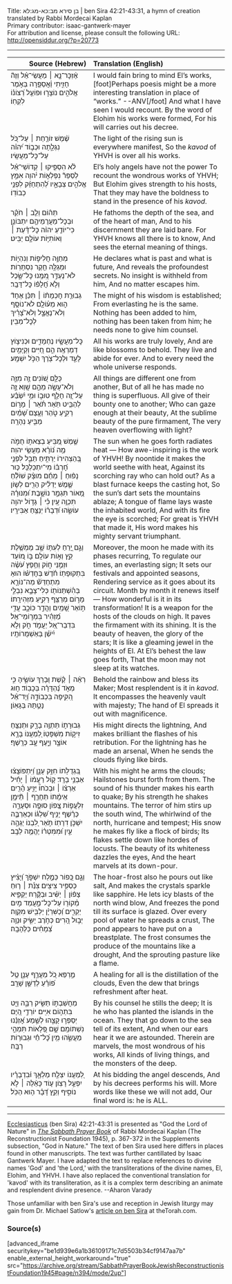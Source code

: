 <html>
<head></head>
<body>
Title: בן סירא מב:כא-מג:לא | ben Sira 42:21-43:31, a hymn of creation translated by Rabbi Mordecai Kaplan<br />
Primary contributor: isaac-gantwerk-mayer<br />
For attribution and license, please consult the following URL: <a href="http://opensiddur.org/?p=20773">http://opensiddur.org/?p=20773</a>
<p />
<hr />

<table style="margin-left: auto;margin-right: auto;" class="draggable">
<thead><tr><th id="x" style="text-align: right;">Source (Hebrew)</th><th style="text-align: left;">Translation (English)</th></tr></thead>
<tbody>
<tr><td style="vertical-align:top;">
<div class="liturgy"><span lang="he">
אֶ֨זְכׇּר־נָ֤א ׀ מַעֲשֵׂי־אֵ֗ל 
וְזֶה֘ חָזִ֢יתִי וַ֫אֲסַפֵּ֖רָה 
בְּאֹ֣מֶר אֱלֹהִ֣ים נוֹצָר֑וּ 
וּפוֹעֵ֥ל רְ֝צוֹנ֗וֹ לִקְחֽוֹ׃
</span></div></td>
 
<td style="vertical-align:top;">
<div class="english">
I would fain bring to mind El’s works,[foot]Perhaps poesis might be a more interesting translation in place of “works.” --ANV[/foot]
And what I have seen I would recount.
By the word of Elohim his works were formed,
For his will carries out his decree.
</div></td></tr>


<tr><td style="vertical-align:top;">
<div class="liturgy"><span lang="he">
שֶׁ֨מֶשׁ זוֹרַ֤חַת ׀ עַל־כֹּ֭ל נִגְלָ֑תָה 
וּכְב֣וֹד י֝הו֗ה עַל־כׇּל־מַעֲשָֽׂיו׃
</span></div></td>
 
<td style="vertical-align:top;">
<div class="english">
The light of the rising sun is everywhere manifest,
So the <em>kavod</em> of YHVH is over all his works.
</div></td></tr>


<tr><td style="vertical-align:top;">
<div class="liturgy"><span lang="he">
לֹ֨א הִסְפִּ֤יקוּ ׀ קְדוֹשֵׁי־אֵ֗ל 
לְסַפֵּר֘ נִפְלְא֢וֹת י֫הו֖ה 
אִמֵּ֣ץ אֱלֹהִ֣ים צְבָאָ֑יו 
לְ֝הִתְחַזֵּ֗ק לִפְנֵ֥י כְבוֹדֽוֹ׃
</span></div></td>
 
<td style="vertical-align:top;">
<div class="english">
El’s holy angels have not the power
To recount the wondrous works of YHVH;
But Elohim gives strength to his hosts,
That they may have the boldness to stand in the presence of his <em>kavod</em>.
</div></td></tr>


<tr><td style="vertical-align:top;">
<div class="liturgy"><span lang="he">
תְּה֨וֹם וְלֵ֤ב ׀ חֹקֵ֗ר 
וּבְכׇל־מַעֲרֻמֵּיהֶ֣ם יִתְבּוֹנֵ֑ן 
כִּי־יוֹדֵ֤עַ יהו֨ה כׇּל־דָּ֗עַת ׀ 
וְאוֹתִיּ֣וֹת עוֹלָ֣ם יַבִּֽיט׃
</span></div></td>
 
<td style="vertical-align:top;">
<div class="english">
He fathoms the depth of the sea, and of the heart of man,
And to his discernment they are laid bare.
For YHVH knows all there is to know,
And sees the eternal meaning of things.
</div></td></tr>


<tr><td style="vertical-align:top;">
<div class="liturgy"><span lang="he">
מְחַוֶּ֣ה חֲלִיפ֣וֹת וְנִהְי֑וֹת 
וּמְגַלֶּ֣ה חֵ֖קֶר נִסְתָּרֽוֹת׃
לֹא־נֶעְדַּ֣ר מִ֭מֶּֽנוּ כׇּל־שָׂ֑כֶל 
וְלֹ֥א חֲ֝לָפ֗וֹ כׇּל־דָּבָֽר׃
</span></div></td>
 
<td style="vertical-align:top;">
<div class="english">
He declares what is past and what is future,
And reveals the profoundest secrets.
No insight is withheld from him,
And no matter escapes him.
</div></td></tr>


<tr><td style="vertical-align:top;">
<div class="liturgy"><span lang="he">
גְבוּרַ֤ת חׇכְמָת֨וֹ ׀ תִּכֵּ֗ן אֶחָד֘ 
ה֢וּא מֵע֫וֹלָ֖ם 
לֹא־נוֹסָ֥ף 
וְלֹא־נֶאֱצָ֑ל 
וְלֹא־צָ֝רִ֗יךְ לְכׇל־מֵבִֽין׃
</span></div></td>
 
<td style="vertical-align:top;">
<div class="english">
The might of his wisdom is established;
From everlasting he is the same.
Nothing has been added to him, 
nothing has been taken from him;
he needs none to give him counsel.
</div></td></tr>


<tr><td style="vertical-align:top;">
<div class="liturgy"><span lang="he">
כׇּל־מַעֲשָׂ֣יו נֶחְמָדִ֑ים 
וּכְנִיצ֣וֹץ דְמַרְאֶֽה׃
הֵ֣ם חַ֭יִּים וְקַיָּמִ֣ים לָעַ֑ד 
וּלְכׇל־צֹ֖רֶךְ הַכֹּ֣ל יִשְׁמָֽע׃
</span></div></td>
 
<td style="vertical-align:top;">
<div class="english">
All his works are truly lovely,
And are like blossoms to behold.
They live and abide for ever.
And to every need the whole universe responds.
</div></td></tr>


<tr><td style="vertical-align:top;">
<div class="liturgy"><span lang="he">
כֻּלָּ֣ם שׁ֭וֹנִים זֶ֣ה מִזֶּ֑ה 
וְלֹא־עָשָׂ֣ה מֵהֶ֣ם שָֽׁוְא׃
זֶ֣ה עַל־זֶ֭ה חָלַ֣ף טוּב֑וֹ 
וּמִ֥י יִ֝שְׂבַּ֗ע לְהַבִּ֥יט תֹּֽאַר׃
תֹּ֡אַר ׀ מָר֣וֹם רְקִ֣יעַ טֹ֑הַר 
וְעֶ֥צֶם שָׁ֝מַ֗יִם מַבִּ֣יעַ נְהָרָֽה׃
</span></div></td>
 
<td style="vertical-align:top;">
<div class="english">
All things are different one from another,
But of all he has made no thing is superfluous.
All give of their bounty one to another;
Who can gaze enough at their beauty,
At the sublime beauty of the pure firmament,
The very heaven overflowing with light?
</div></td></tr>


<tr><td style="vertical-align:top;">
<div class="liturgy"><span lang="he">
שֶׁ֣מֶשׁ מַ֭בִּֽיעַ בְצֵאת֣וֹ חֻמֹּ֑ה 
מַ֥ה נּ֝וֹרָ֗א מַעֲשֵׂ֥י יהוֽה׃
בְּ֭הַצְהִירוֹ יַרְתִּ֣יחַ תֵּבֵ֑ל 
לִפְנֵ֥י חׇ֝רְבּ֗וֹ מִי־יִתְכַּלְכֵּֽל׃
כּ֤וּר נָפ֨וּחַ ׀ מֵחֵ֬ם מוּצָ֗ק 
שׁוֹלֵ֘חַ שֶׁ֢מֶשׁ יַדְלִ֫יק הָרִ֖ים 
לְש֣וֹן מָ֭אוֹר תִּגְמַ֣ר נוֹשָׁ֑בֶת 
וּ֝מִנּוּרָ֗הּ תִּכְוֶ֥ה עָֽיִן׃
כִּ֗י ׀ גָד֣וֹל יהו֣ה עוֹשֵׂ֑הוּ 
וּ֝דְבָר֗וֹ יְנַצֵּ֥חַ אַבִּירָֽיו׃
</span></div></td>
 
<td style="vertical-align:top;">
<div class="english">
The sun when he goes forth radiates heat —
How awe-inspiring is the work of YHVH!
By noontide it makes the world seethe with heat,
Against its scorching ray who can hold out?
As a blast furnace keeps the casting hot,
So the sun’s dart sets the mountains ablaze;
A tongue of flame lays waste the inhabited world,
And with its fire the eye is scorched;
For great is YHVH that made it,
His word makes his mighty servant triumphant.
</div></td></tr>


<tr><td style="vertical-align:top;">
<div class="liturgy"><span lang="he">
וְגַ֣ם יָ֭רֵחַ לְעִתּ֥וֹ שָׁ֑ב 
מֶמְשֶׁ֥לֶת קֵ֖ץ וְא֣וֹת עוֹלָֽם׃
בּ֣וֹ מ֭וֹעֵד וּזְמַ֣נֵּי ח֑וֹק 
וְחֵ֥פֶץ עֹ֝שֶׂ֗ה בִּתְקוּפָתֽוֹ׃
חֹ֬דֶשׁ בְּחׇדְשׁ֗וֹ הוּא֥ מִתְחַדֵּשׁ֘ 
מַה־נּוֹרָ֢א בְּהִ֫שְׁתַּנּוֹת֖וֹ 
כְּלִי־צָבָ֣א נִבְלֵ֣י מָר֑וֹם 
מְרַצֵּ֖ף רָקִ֣יעַ מִזְּהִירָֽתוֹ׃
תּ֣וֹאַר שָׁ֭מַֽיִם וַהֲדַ֣ר כּוֹכָ֑ב 
עֲדִ֥י מַ֝זְהִ֗יר בִּמְר֣וֹמֵי־אֵֽל׃
בִּדְבַר־אֵ֭ל יַעֲמֹ֣ד חֹ֑ק 
וְלֹ֣א יִ֝ישַׁ֗ן בְּאַשְׁמֻרוֹתָֽיו׃
</span></div></td>
 
<td style="vertical-align:top;">
<div class="english">
Moreover, the moon he made with its phases recurring,
To regulate our times, an everlasting sign;
It sets our festivals and appointed seasons,
Rendering service as it goes about its circuit.
Month by month it renews itself —
How wonderful is it in its transformation!
It is a weapon for the hosts of the clouds on high.
It paves the firmament with its shining.
It is the beauty of heaven, the glory of the stars;
It is like a gleaming jewel in the heights of El.
At El’s behest the law goes forth,
That the moon may not sleep at its watches.
</div></td></tr>


<tr><td style="vertical-align:top;">
<div class="liturgy"><span lang="he">
רְאֵ֨ה ׀ קֶ֗שֶׁת וּ֭בָרֵךְ עוֹשֶׂ֑יהָ 
כִּ֣י מְאֹ֣ד נֶ֝הְדָּרָ֗ה בְּכָבֽוֹד׃
ח֣וּג הִ֭קִּֽיפָה בִּכְבוֹדָ֑הּ 
וְ֝יָד־אֵ֗ל נָטַ֣תָּהּ בְּגָאֽוֹן׃
</span></div></td>
 
<td style="vertical-align:top;">
<div class="english">
Behold the rainbow and bless its Maker;
Most resplendent is it in <em>kavod</em>.
It encompasses the heavenly vault with majesty;
The hand of El spreads it out with magnificence.
</div></td></tr>


<tr><td style="vertical-align:top;">
<div class="liturgy"><span lang="he">
גְּבוּרָת֣וֹ תַּתְוֶ֥ה בָרָ֑ק 
וּתְנַצֵּ֖חַ זִיק֣וֹת מִשְׁפָּטֽוֹ׃
לְ֭מַעֲנוֹ בָּרָ֣א אוֹצָ֑ר 
וַיָ֣עֶף עָ֣ב כְּרָֽשֶׁף׃
</span></div></td>
 
<td style="vertical-align:top;">
<div class="english">
His might directs the lightning,
And makes brilliant the flashes of his retribution.
For the lightning has he made an arsenal,
When he sends the clouds flying like birds.
</div></td></tr>


<tr><td style="vertical-align:top;">
<div class="liturgy"><span lang="he">
בִּ֭גְדֻלָּתוֹ חִזֵּ֣ק עָנָ֑ן 
וַ֝יִּתְפּוֹצֲצ֗וּ אַבְנֵ֥י בָרָֽד׃
ק֤וֹל רַעֲמ֨וֹ ׀ יָחִ֬יל אַרְצ֗וֹ ׀ 
וּבְכֹחוֹ֘ יָזִ֢יעַ הָ֫רִ֖ים 
אֵימָ֨תוֹ תְּחָרֵ֤ף ׀ תֵּ֘ימָ֥ן 
זִלְעֲפ֣וֹת צָ֭פוֹן סוּפָ֣ה וּסְעָרָ֑ה 
כְּרֶ֗שֶׁף יָנִ֥יף שִׁ֝לְגּ֗וֹ 
וּכְאַרְבֶּ֣ה יִשְׁכֹּ֣ן דִרָתֽוֹ׃
תֹּ֣אַר לִ֭בְנוֹ יַגְהֶ֣ה עַ֑יִן 
וּ֝מִמִּטְר֗וֹ יֶהֱמֶ֥ה לֵבָֽב׃
</span></div></td>
 
<td style="vertical-align:top;">
<div class="english">
With his might he arms the clouds;
Hailstones burst forth from them.
The sound of his thunder makes his earth to quake;
By his strength he shakes mountains.
The terror of him stirs up the south wind,
The whirlwind of the north, hurricane and tempest;
His snow he makes fly like a flock of birds;
Its flakes settle down like hordes of locusts.
The beauty of its whiteness dazzles the eyes,
And the heart marvels at its down-pour.
</div></td></tr>


<tr><td style="vertical-align:top;">
<div class="liturgy"><span lang="he">
וְגַ֣ם כְּ֭פוֹר כְּמֶ֣לַח יִשְׁפֹּ֑ךְ 
וְ֝יָצִ֗יץ כְּסַפִּ֥יר צִיצִֽים׃
צִנַּ֡ת ׀ ר֤וּחַ צָפ֨וֹן ׀ יַשִּׁ֗יב 
וּבְקֶ֘רַח יַקְפִּ֢יא מְ֫קוֹר֖וֹ 
עַל־כׇּל־מַ֣עֲמַד מ֣יִם יַקְרִ֑ים 
וְ֝כַשִּׁרְיָ֗ן יַלְבִּ֥ישׁ מִקְוֶֽה׃
יְב֣וּל הָ֭רִים כְּחֹ֣רֶב יַשִּׂ֑יק 
וּנְוֵ֥ה צְ֝מָחִ֗ים כַּלֶּהָבָֽה׃
</span></div></td>
 
<td style="vertical-align:top;">
<div class="english">
The hoar-frost also he pours out like salt,
And makes the crystals sparkle like sapphire.
He lets icy blasts of the north wind blow,
And freezes the pond till its surface is glazed.
Over every pool of water he spreads a crust,
The pond appears to have put on a breastplate.
The frost consumes the produce of the mountains like a drought,
And the sprouting pasture like a flame.
</div></td></tr>


<tr><td style="vertical-align:top;">
<div class="liturgy"><span lang="he">
מַ֣רְפֵּא כֹ֭ל מַעֲרַ֣ף עָנָ֑ן 
טַ֥ל פּ֝וֹרֵ֗עַ לְדַשֵּׁ֣ן שָׁרָֽב׃
</span></div></td>
 
<td style="vertical-align:top;">
<div class="english">
A healing for all is the distillation of the clouds,
Even the dew that brings refreshment after heat.
</div></td></tr>


<tr><td style="vertical-align:top;">
<div class="liturgy"><span lang="he">
מַחֲשַׁבְתּ֣וֹ תַּשִּׂ֣יק רַבָּ֑ה 
וַיֵּ֖ט בִּתְה֣וֹם אִיִּֽים׃
יוֹרְדֵ֣י הַ֭יָּם יְסַפְּר֣וּ קָצֵ֑הוּ 
לְשֵׁ֣מַע אׇ֝זְנֵ֗נוּ נִשְׁתּוֹמֵֽם׃
שָׁ֣ם פְּ֭לָאוֹת תִּמְהֵ֣י מַעֲשֵׂ֑הוּ 
מִ֥ין כׇּ֝ל־חַ֗י וּגְבוּר֥וֹת רַבָּֽה׃
</span></div></td>
 
<td style="vertical-align:top;">
<div class="english">
By his counsel he stills the deep;
It is he who has planted the islands in the ocean.
They that go down to the sea tell of its extent,
And when our ears hear it we are astounded.
Therein are marvels, the most wondrous of his works,
All kinds of living things, and the monsters of the deep.
</div></td></tr>


<tr><td style="vertical-align:top;">
<div class="liturgy"><span lang="he">
לְ֭מַעֲנוֹ יִצְלַ֣ח מַלְאָ֑ךְ 
וּ֜בִדְבָרָ֗יו יִפְעַ֣ל רָצֽוֹן׃
ע֤וֹד כָּאֵ֨לֶּה ׀ לֹ֣א נוֹסִ֑יף 
וְקֵ֥ץ דָּ֝בָ֗ר ה֥וּא הַכֹּֽל׃
</span></div></td>
 
<td style="vertical-align:top;">
<div class="english">
At his bidding the angel descends,
And by his decrees performs his will.
More words like these we will not add,
Our final word is: he is ALL.
</div></td></tr>
</tbody></table>

<hr />

<a href="https://en.wikipedia.org/wiki/Sirach">Ecclesiasticus</a> (ben Sira) 42:21-43:31 is presented as "God the Lord of Nature" in <em><a href="https://opensiddur.org/compilations/siddurim/sabbath-prayer-book-by-mordecai-kaplan-1945/">The Sabbath Prayer Book</a></em> of Rabbi Mordecai Kaplan (The Reconstructionist Foundation 1945), p. 367-372 in the Supplements subsection, "God in Nature." The text of ben Sira used here differs in places found in other manuscripts. The text was further cantillated by Isaac Gantwerk Mayer. I have adapted the text to replace references to divine names 'God' and 'the Lord,' with the transliterations of the divine names, El, Elohim, and YHVH. I have also replaced the conventional translation for 'kavod' with its transliteration, as it is a complex term describing an animate and resplendent divine presence. --Aharon Varady

Those unfamiliar with ben Sira's use and reception in Jewish liturgy may gain from Dr. Michael Satlow's <a href="https://thetorah.com/the-wisdom-of-ben-sira-how-jewish/">article on ben Sira</a> at theTorah.com.

<h3>Source(s)</h3>

[advanced_iframe securitykey="be1d939e6a1b36109171c7d5503b34cf9147aa7b" enable_external_height_workaround="true" src="https://archive.org/stream/SabbathPrayerBookJewishReconstructionistFoundation1945#page/n394/mode/2up"]
</body>
</html>